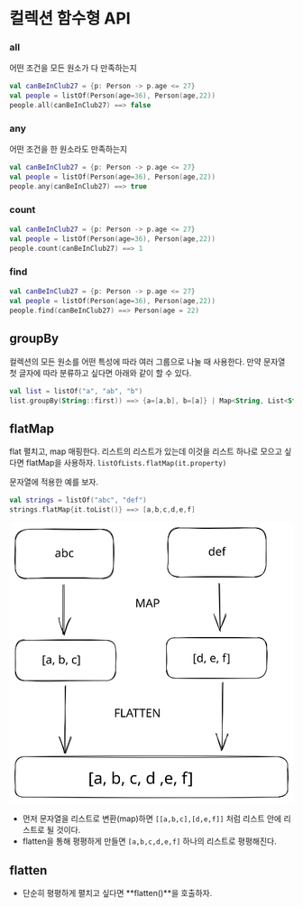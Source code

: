 # 컬렉션 함수형 API

### all

어떤 조건을 모든 원소가 다 만족하는지

```kotlin
val canBeInClub27 = {p: Person -> p.age <= 27}
val people = listOf(Person(age=36), Person(age,22))
people.all(canBeInClub27) ==> false
```

### any&#x20;

어떤 조건을 한 원소라도 만족하는지&#x20;

```kotlin
val canBeInClub27 = {p: Person -> p.age <= 27}
val people = listOf(Person(age=36), Person(age,22))
people.any(canBeInClub27) ==> true
```

### count

```kotlin
val canBeInClub27 = {p: Person -> p.age <= 27}
val people = listOf(Person(age=36), Person(age,22))
people.count(canBeInClub27) ==> 1
```

### find&#x20;

```kotlin
val canBeInClub27 = {p: Person -> p.age <= 27}
val people = listOf(Person(age=36), Person(age,22))
people.find(canBeInClub27) ==> Person(age = 22)
```

## groupBy

컬렉션의 모든 원소를 어떤 특성에 따라 여러 그룹으로 나눌 때 사용한다.  만약 문자열 첫 글자에 따라 분류하고 싶다면 아래와 같이 할 수 있다.

```kotlin
val list = listOf("a", "ab", "b")
list.groupBy(String::first)) ==> {a=[a,b], b=[a]} | Map<String, List<String>>
```

## flatMap

flat 펼치고, map 매핑한다. 리스트의 리스트가 있는데 이것을 리스트 하나로 모으고 싶다면 flatMap을 사용하자. `listOfLists.flatMap(it.property)`

문자열에 적용한 예를 보자.&#x20;

```kotlin
val strings = listOf("abc", "def") 
strings.flatMap{it.toList()} ==> [a,b,c,d,e,f]
```

<img src="../../../../.gitbook/assets/file.excalidraw (27).svg" alt="flatMap" class="gitbook-drawing">

* 먼저 문자열을 리스트로 변환(map)하면 `[[a,b,c],[d,e,f]]` 처럼 리스트 안에 리스트로 될 것이다.&#x20;
* flatten을 통해 평평하게 만들면 `[a,b,c,d,e,f]` 하나의 리스트로 평평해진다.



## flatten

* 단순히 평평하게 펼치고 싶다면 **flatten()**을 호출하자.
